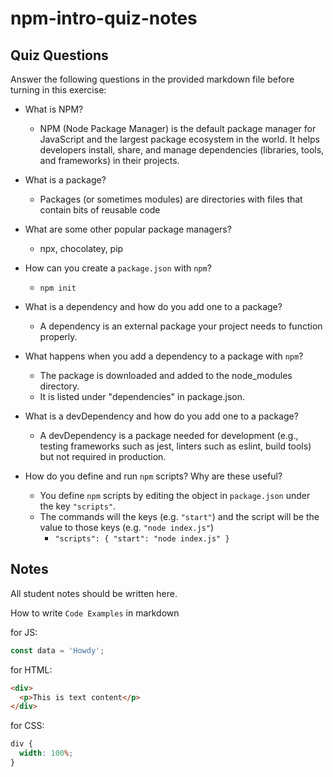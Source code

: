 # npm-intro-quiz-notes

## Quiz Questions

Answer the following questions in the provided markdown file before turning in this exercise:

- What is NPM?

  - NPM (Node Package Manager) is the default package manager for JavaScript and the largest package ecosystem in the world. It helps developers install, share, and manage dependencies (libraries, tools, and frameworks) in their projects.

- What is a package?

  - Packages (or sometimes modules) are directories with files that contain bits of reusable code

- What are some other popular package managers?

  - npx, chocolatey, pip

- How can you create a `package.json` with `npm`?

  - `npm init`

- What is a dependency and how do you add one to a package?

  - A dependency is an external package your project needs to function properly.

- What happens when you add a dependency to a package with `npm`?

  - The package is downloaded and added to the node_modules directory.
  - It is listed under "dependencies" in package.json.

- What is a devDependency and how do you add one to a package?

  - A devDependency is a package needed for development (e.g., testing frameworks such as jest, linters such as eslint, build tools) but not required in production.

- How do you define and run `npm` scripts? Why are these useful?
  - You define `npm` scripts by editing the object in `package.json` under the key `"scripts"`.
  - The commands will the keys (e.g. `"start"`) and the script will be the value to those keys (e.g. `"node index.js"`)
    - `"scripts": { "start": "node index.js" }`

## Notes

All student notes should be written here.

How to write `Code Examples` in markdown

for JS:

```javascript
const data = 'Howdy';
```

for HTML:

```html
<div>
  <p>This is text content</p>
</div>
```

for CSS:

```css
div {
  width: 100%;
}
```
